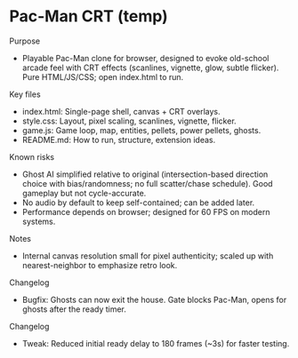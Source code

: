 # Pac-Man CRT (temp)

Purpose
- Playable Pac-Man clone for browser, designed to evoke old-school arcade feel with CRT effects (scanlines, vignette, glow, subtle flicker). Pure HTML/JS/CSS; open index.html to run.

Key files
- index.html: Single-page shell, canvas + CRT overlays.
- style.css: Layout, pixel scaling, scanlines, vignette, flicker.
- game.js: Game loop, map, entities, pellets, power pellets, ghosts.
- README.md: How to run, structure, extension ideas.

Known risks
- Ghost AI simplified relative to original (intersection-based direction choice with bias/randomness; no full scatter/chase schedule). Good gameplay but not cycle-accurate.
- No audio by default to keep self-contained; can be added later.
- Performance depends on browser; designed for 60 FPS on modern systems.

Notes
- Internal canvas resolution small for pixel authenticity; scaled up with nearest-neighbor to emphasize retro look.

Changelog
- Bugfix: Ghosts can now exit the house. Gate blocks Pac-Man, opens for ghosts after the ready timer.

Changelog
- Tweak: Reduced initial ready delay to 180 frames (~3s) for faster testing.
